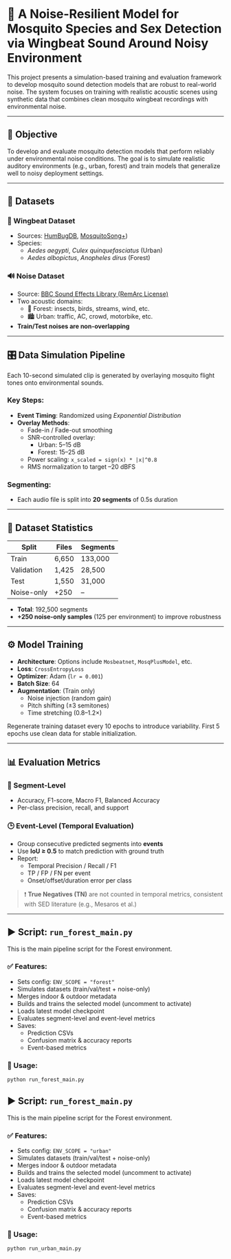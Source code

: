# 🦟 A Noise-Resilient Model for Mosquito Species and Sex Detection via Wingbeat Sound Around Noisy Environment

This project presents a simulation-based training and evaluation framework to develop mosquito sound detection models that are robust to real-world noise. The system focuses on training with realistic acoustic scenes using synthetic data that combines clean mosquito wingbeat recordings with environmental noise.

---

## 🎯 Objective

To develop and evaluate mosquito detection models that perform reliably under environmental noise conditions. The goal is to simulate realistic auditory environments (e.g., urban, forest) and train models that generalize well to noisy deployment settings.

---

## 📁 Datasets

### 🦟 Wingbeat Dataset
- Sources: [HumBugDB]([https://humbug.ac.uk/](https://github.com/HumBug-Mosquito/HumBugDB)), [MosquitoSong+]([https://journals.plos.org/plosone/article?id=10.1371/journal.pone.0310121]))
- Species:  
  - *Aedes aegypti*, *Culex quinquefasciatus* (Urban)  
  - *Aedes albopictus*, *Anopheles dirus* (Forest)

### 🔊 Noise Dataset
- Source: [BBC Sound Effects Library (RemArc License)](https://sound-effects.bbcrewind.co.uk/)
- Two acoustic domains:
  - 🌳 Forest: insects, birds, streams, wind, etc.
  - 🏙️ Urban: traffic, AC, crowd, motorbike, etc.
- **Train/Test noises are non-overlapping**

---

## 🎛️ Data Simulation Pipeline

Each 10-second simulated clip is generated by overlaying mosquito flight tones onto environmental sounds.

### Key Steps:
- **Event Timing**: Randomized using *Exponential Distribution*
- **Overlay Methods**:
  - Fade-in / Fade-out smoothing
  - SNR-controlled overlay:
    - Urban: 5–15 dB
    - Forest: 15–25 dB
  - Power scaling: `x_scaled = sign(x) * |x|^0.8`
  - RMS normalization to target –20 dBFS

### Segmenting:
- Each audio file is split into **20 segments** of 0.5s duration

---

## 🧪 Dataset Statistics

| Split       | Files  | Segments |
|-------------|--------|----------|
| Train       | 6,650  | 133,000  |
| Validation  | 1,425  | 28,500   |
| Test        | 1,550  | 31,000   |
| Noise-only  | +250   | –        |

- **Total**: 192,500 segments  
- **+250 noise-only samples** (125 per environment) to improve robustness

---

## ⚙️ Model Training

- **Architecture**: Options include `Mosbeatnet`, `MosqPlusModel`, etc.
- **Loss**: `CrossEntropyLoss`
- **Optimizer**: Adam (`lr = 0.001`)
- **Batch Size**: 64
- **Augmentation**: (Train only)
  - Noise injection (random gain)
  - Pitch shifting (±3 semitones)
  - Time stretching (0.8–1.2×)

Regenerate training dataset every 10 epochs to introduce variability. First 5 epochs use clean data for stable initialization.

---

## 📊 Evaluation Metrics

### 📍 Segment-Level
- Accuracy, F1-score, Macro F1, Balanced Accuracy
- Per-class precision, recall, and support

### 🕒 Event-Level (Temporal Evaluation)
- Group consecutive predicted segments into **events**
- Use **IoU ≥ 0.5** to match prediction with ground truth
- Report:
  - Temporal Precision / Recall / F1
  - TP / FP / FN per event
  - Onset/offset/duration error per class

> ❗ **True Negatives (TN)** are not counted in temporal metrics, consistent with SED literature (e.g., Mesaros et al.)

---

## ▶️ Script: `run_forest_main.py`

This is the main pipeline script for the Forest environment.

### ✅ Features:
- Sets config: `ENV_SCOPE = "forest"`
- Simulates datasets (train/val/test + noise-only)
- Merges indoor & outdoor metadata
- Builds and trains the selected model (uncomment to activate)
- Loads latest model checkpoint
- Evaluates segment-level and event-level metrics
- Saves:
  - Prediction CSVs
  - Confusion matrix & accuracy reports
  - Event-based metrics 

### 🔄 Usage:

```bash
python run_forest_main.py
```

## ▶️ Script: `run_forest_main.py`

This is the main pipeline script for the Forest environment.

### ✅ Features:
- Sets config: `ENV_SCOPE = "urban"`
- Simulates datasets (train/val/test + noise-only)
- Merges indoor & outdoor metadata
- Builds and trains the selected model (uncomment to activate)
- Loads latest model checkpoint
- Evaluates segment-level and event-level metrics
- Saves:
  - Prediction CSVs
  - Confusion matrix & accuracy reports
  - Event-based metrics 

### 🔄 Usage:

```bash
python run_urban_main.py
```
